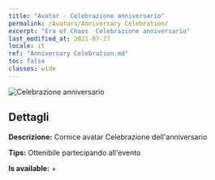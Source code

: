```yaml
---
title: "Avatar - Celebrazione anniversario"
permalink: /Avatars/Anniversary Celebration/
excerpt: "Era of Chaos  Celebrazione anniversario"
last_modified_at: 2021-07-27
locale: it
ref: "Anniversary Celebration.md"
toc: false
classes: wide
---
```

 ![Celebrazione anniversario](/images/a/avatarFrame_65.png)

## Dettagli

 **Descrizione:** Cornice avatar Celebrazione dell'anniversario 

 **Tips:** Ottenibile partecipando all'evento 

 **Is available:**  + 

